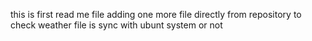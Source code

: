 this is first read me file
adding one more file directly from repository to check weather file is sync with ubunt system or not 
